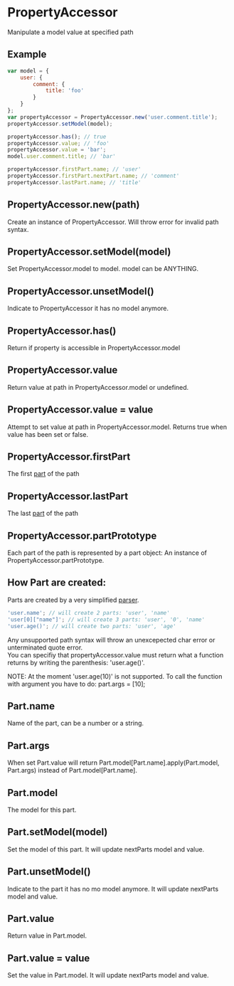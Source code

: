 PropertyAccessor
=============

Manipulate a model value at specified path 

## Example

```javascript
var model = {
	user: {
		comment: {
			title: 'foo'
		}
	}
};
var propertyAccessor = PropertyAccessor.new('user.comment.title');
propertyAccessor.setModel(model);

propertyAccessor.has(); // true
propertyAccessor.value; // 'foo'
propertyAccessor.value = 'bar';
model.user.comment.title; // 'bar'

propertyAccessor.firstPart.name; // 'user'
propertyAccessor.firstPart.nextPart.name; // 'comment'
propertyAccessor.lastPart.name; // 'title'
```

## PropertyAccessor.new(path)

Create an instance of PropertyAccessor. Will throw error for invalid path syntax.

## PropertyAccessor.setModel(model)

Set PropertyAccessor.model to model. model can be ANYTHING.

## PropertyAccessor.unsetModel()

Indicate to PropertyAccessor it has no model anymore.

## PropertyAccessor.has()

Return if property is accessible in PropertyAccessor.model

## PropertyAccessor.value

Return value at path in PropertyAccessor.model or undefined.

## PropertyAccessor.value = value

Attempt to set value at path in PropertyAccessor.model. Returns true when value has been set or false.

## PropertyAccessor.firstPart

The first [part](#PropertyAccessorpartPrototype) of the path

## PropertyAccessor.lastPart

The last [part](#PropertyAccessorpartPrototype) of the path

## PropertyAccessor.partPrototype

Each part of the path is represented by a part object: An instance of PropertyAccessor.partPrototype.

## How Part are created:

Parts are created by a very simplified [parser](./Lexer.js).

```javascript
'user.name'; // will create 2 parts: 'user', 'name'
'user[0]["name"]'; // will create 3 parts: 'user', '0', 'name'
'user.age()'; // will create two parts: 'user', 'age'
```

Any unsupported path syntax will throw an unexcepected char error or unterminated quote error.  
You can specifiy that propertyAccessor.value must return what a function returns by writing the parenthesis: 'user.age()'.  

NOTE: At the moment 'user.age(10)' is not supported. To call the function with argument you have to do: part.args = [10];

## Part.name

Name of the part, can be a number or a string.

## Part.args

When set Part.value will return Part.model[Part.name].apply(Part.model, Part.args) instead of Part.model[Part.name].

## Part.model

The model for this part.

## Part.setModel(model)

Set the model of this part. It will update nextParts model and value.

## Part.unsetModel()

Indicate to the part it has no mo model anymore. It will update nextParts model and value.

## Part.value

Return value in Part.model.

## Part.value = value

Set the value in Part.model. It will update nextParts model and value.
